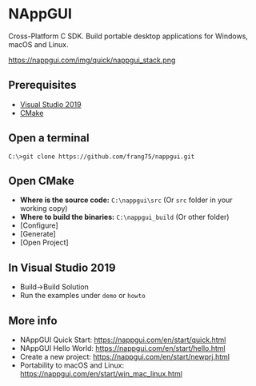 # NAppGUI
Cross-Platform C SDK. Build portable desktop applications for Windows, macOS and Linux.

https://nappgui.com/img/quick/nappgui_stack.png

## Prerequisites
- [Visual Studio 2019](https://visualstudio.microsoft.com/vs/)
- [CMake](https://cmake.org/download/)

## Open a terminal
```
C:\>git clone https://github.com/frang75/nappgui.git
```

## Open CMake
- **Where is the source code:** `C:\nappgui\src` (Or `src` folder in your working copy)
- **Where to build the binaries:** `C:\nappgui_build` (Or other folder)
- [Configure]
- [Generate]
- [Open Project]

## In Visual Studio 2019
- Build->Build Solution
- Run the examples under `demo` or `howto`

## More info
- NAppGUI Quick Start: https://nappgui.com/en/start/quick.html
- NAppGUI Hello World: https://nappgui.com/en/start/hello.html
- Create a new project: https://nappgui.com/en/start/newprj.html
- Portability to macOS and Linux: https://nappgui.com/en/start/win_mac_linux.html

